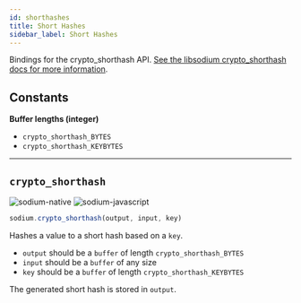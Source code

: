 ```yaml
---
id: shorthashes
title: Short Hashes
sidebar_label: Short Hashes
---
```


Bindings for the crypto_shorthash API. [See the libsodium crypto_shorthash docs for more information](https://download.libsodium.org/doc/hashing/short-input_hashing).

## Constants
**Buffer lengths (integer)**
* `crypto_shorthash_BYTES`
* `crypto_shorthash_KEYBYTES`

***
## `crypto_shorthash`
![sodium-native][node] ![sodium-javascript][js]
``` js
sodium.crypto_shorthash(output, input, key)
```
Hashes a value to a short hash based on a `key`.
* `output` should be a `buffer` of length `crypto_shorthash_BYTES`
* `input` should be a `buffer` of any size
* `key` should be a `buffer` of length `crypto_shorthash_KEYBYTES`

The generated short hash is stored in `output`.


[js]: /docusaurus/img/icon_js.svg
[node]: /docusaurus/img/nodejs-icon.svg
